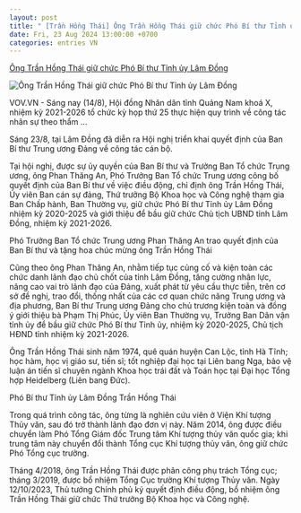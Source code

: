 ```yaml
---
layout: post
title: " [Trần Hồng Thái] Ông Trần Hồng Thái giữ chức Phó Bí thư Tỉnh ủy Lâm Đồng"
date: Fri, 23 Aug 2024 13:00:00 +0700
categories: entries VN
---
```

[Ông Trần Hồng Thái giữ chức Phó Bí thư Tỉnh ủy Lâm Đồng](https://vov.vn/chinh-tri/ong-tran-hong-thai-giu-chuc-pho-bi-thu-tinh-uy-lam-dong-post1116258.vov)

![Ông Trần Hồng Thái giữ chức Phó Bí thư Tỉnh ủy Lâm Đồng](https://vov-media.emitech.vn/sites/default/files/styles/og_image/public/2024-08/ong_tran_hong_thai_duoc_dieu_dong_chi_dinh_lam_pho_bi_thu_tinh_uy_lam_dong_1.jpg?v=1724398219)

VOV.VN - Sáng nay (14/8), Hội đồng Nhân dân tỉnh Quảng Nam khoá X, nhiệm kỳ 2021-2026 tổ chức kỳ họp thứ 25 thực hiện quy trình về công tác nhân sự theo thẩm ...

Sáng 23/8, tại Lâm Đồng đã diễn ra Hội nghị triển khai quyết định của Ban Bí thư Trung ương Đảng về công tác cán bộ.

Tại hội nghị, được sự ủy quyền của Ban Bí thư và Trưởng Ban Tổ chức Trung ương, ông Phan Thăng An, Phó Trưởng Ban Tổ chức Trung ương công bố quyết định của Ban Bí thư về việc điều động, chỉ định ông Trần Hồng Thái, Ủy viên Ban cán sự đảng, Thứ trưởng Bộ Khoa học và Công nghệ tham gia Ban Chấp hành, Ban Thường vụ, giữ chức Phó Bí thư Tỉnh ủy Lâm Đồng nhiệm kỳ 2020-2025 và giới thiệu để bầu giữ chức Chủ tịch UBND tỉnh Lâm Đồng, nhiệm kỳ 2021-2026.

Phó Trưởng Ban Tổ chức Trung ương Phan Thăng An trao quyết định của Ban Bí thư và tặng hoa chúc mừng ông Trần Hồng Thái

Cũng theo ông Phan Thăng An, nhằm tiếp tục củng cố và kiện toàn các chức danh lãnh đạo chủ chốt của tỉnh Lâm Đồng, tăng cường nhân lực, nâng cao vai trò lãnh đạo của Đảng, xuất phát từ yêu cầu thực tiễn, trên cơ sở đề nghị, trao đổi, thống nhất của các cơ quan chức năng Trung ương và địa phương, Ban Bí thư Trung ương Đảng cho chủ trương kiện toàn và đồng ý giới thiệu bà Phạm Thị Phúc, Ủy viên Ban Thường vụ, Trưởng Ban Dân vận tỉnh ủy để bầu giữ chức Phó Bí thư Tỉnh ủy, nhiệm kỳ 2020-2025, Chủ tịch HĐND tỉnh nhiệm kỳ 2021-2026.

Ông Trần Hồng Thái sinh năm 1974, quê quán huyện Can Lộc, tỉnh Hà Tĩnh; học hàm, học vị giáo sư, tiến sĩ; tốt nghiệp đại học tại Liên bang Nga, bảo vệ luận án tiến sĩ chuyên ngành Khoa học trái đất và Toán học tại Đại học Tổng hợp Heidelberg (Liên bang Đức).

Phó Bí thư Tỉnh ủy Lâm Đồng Trần Hồng Thái

Trong quá trình công tác, ông từng là nghiên cứu viên ở Viện Khí tượng Thủy văn, sau đó trở thành lãnh đạo đơn vị này. Năm 2014, ông được điều chuyển làm Phó Tổng Giám đốc Trung tâm Khí tượng thủy văn quốc gia; khi trung tâm này chuyển đổi thành Tổng cục Khí tượng thủy văn, ông giữ chức Phó Tổng cục trưởng.

Tháng 4/2018, ông Trần Hồng Thái được phân công phụ trách Tổng cục; tháng 3/2019, được bổ nhiệm Tổng Cục trưởng Khí tượng Thủy văn. Ngày 12/10/2023, Thủ tướng Chính phủ ký quyết định điều động, bổ nhiệm ông Trần Hồng Thái giữ chức Thứ trưởng Bộ Khoa học và Công nghệ.

